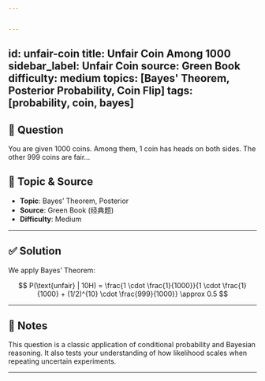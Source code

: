 ```yaml
---


---
```

id: unfair-coin
title: Unfair Coin Among 1000
sidebar_label: Unfair Coin
source: Green Book
difficulty: medium
topics: [Bayes' Theorem, Posterior Probability, Coin Flip]
tags: [probability, coin, bayes]
--------------------------------

## 📖 Question

You are given 1000 coins. Among them, 1 coin has heads on both sides. The other 999 coins are fair...

## 🧠 Topic & Source

- **Topic**: Bayes’ Theorem, Posterior
- **Source**: Green Book (经典题)
- **Difficulty**: Medium

---

## ✅ Solution

We apply Bayes’ Theorem:

$$
P(\text{unfair} | 10H) = \frac{1 \cdot \frac{1}{1000}}{1 \cdot \frac{1}{1000} + (1/2)^{10} \cdot \frac{999}{1000}} \approx 0.5
$$

---

## 💬 Notes

This question is a classic application of conditional probability and Bayesian reasoning. It also tests your understanding of how likelihood scales when repeating uncertain experiments.

---
